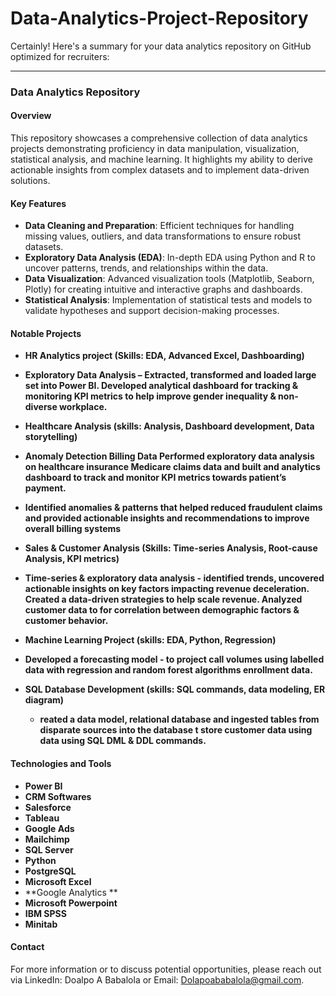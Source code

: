# Data-Analytics-Project-Repository
Certainly! Here's a summary for your data analytics repository on GitHub optimized for recruiters:

---

### Data Analytics Repository

#### Overview
This repository showcases a comprehensive collection of data analytics projects demonstrating proficiency in data manipulation, visualization, statistical analysis, and machine learning. It highlights my ability to derive actionable insights from complex datasets and to implement data-driven solutions.

#### Key Features
- **Data Cleaning and Preparation**: Efficient techniques for handling missing values, outliers, and data transformations to ensure robust datasets.
- **Exploratory Data Analysis (EDA)**: In-depth EDA using Python and R to uncover patterns, trends, and relationships within the data.
- **Data Visualization**: Advanced visualization tools (Matplotlib, Seaborn, Plotly) for creating intuitive and interactive graphs and dashboards.
- **Statistical Analysis**: Implementation of statistical tests and models to validate hypotheses and support decision-making processes.

#### Notable Projects
- **HR Analytics project (Skills: EDA, Advanced Excel, Dashboarding)**
- **Exploratory Data Analysis – Extracted, transformed and loaded large set into Power BI. Developed analytical dashboard for tracking & monitoring KPI metrics to help improve gender inequality & non-diverse workplace.** 

- **Healthcare Analysis (skills: Analysis, Dashboard development, Data storytelling)**
- **Anomaly Detection Billing Data Performed exploratory data analysis on healthcare insurance Medicare claims data and built and analytics dashboard to track and monitor KPI metrics towards patient’s payment.**
- **Identified anomalies & patterns that helped reduced fraudulent claims and provided actionable insights and recommendations to improve overall billing systems**
- **Sales & Customer Analysis (Skills: Time-series Analysis, Root-cause Analysis, KPI metrics)**
- **Time-series & exploratory data analysis - identified trends, uncovered actionable insights on key factors impacting revenue deceleration. Created a data-driven strategies to help scale revenue. Analyzed customer data to for correlation between demographic factors & customer behavior.**
- **Machine Learning Project (skills: EDA, Python, Regression)**
- **Developed a forecasting model - to project call volumes using labelled data with regression and random forest algorithms enrollment data.**

- **SQL Database Development (skills: SQL commands, data modeling, ER diagram)**
  - **reated a data model, relational database and ingested tables from disparate sources into the database t store customer data using data using SQL DML & DDL commands.**


#### Technologies and Tools
- **Power BI**
- **CRM Softwares** 
- **Salesforce**
- **Tableau**
- **Google Ads**
- **Mailchimp**
- **SQL Server**
- **Python**
- **PostgreSQL**
- **Microsoft Excel**
- **Google Analytics **
- **Microsoft Powerpoint**
- **IBM SPSS**
- **Minitab**


#### Contact
For more information or to discuss potential opportunities, please reach out via LinkedIn: Doalpo A Babalola or Email: Dolapoababalola@gmail.com.

